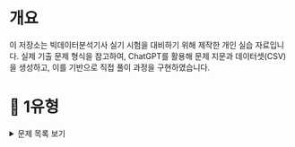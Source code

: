 # 개요
이 저장소는 빅데이터분석기사 실기 시험을 대비하기 위해 제작한 개인 실습 자료입니다.
실제 기출 문제 형식을 참고하여, ChatGPT를 활용해 문제 지문과 데이터셋(CSV)을 생성하고, 이를 기반으로 직접 풀이 과정을 구현하였습니다.


# 📝 1유형

<details>
<summary>문제 목록 보기</summary>

1. 각 연도별로 사망률이 가장 높은 질병명을 구하고, 해당 질병들의 사망자수 평균을 소수점 첫번째 자리에서 반올림하여 구하시오.
(사망률 = 사망자수 / 환자수)

<details>

<summary>코드</summary>

df['사망률'] = df['사망자수'] / df['환자수']
<br>
target = df.groupby('연도')['사망률'].idxmax().values
<br>
answer = round(df[df.index.isin(target)]['사망자수'].mean())
<br>
answer

</details>


</details>
